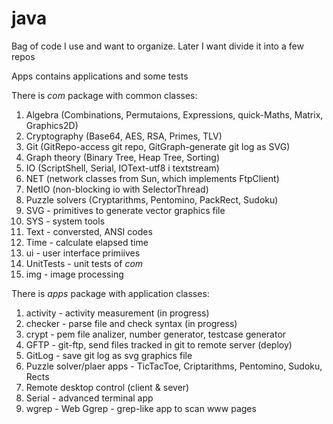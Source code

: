 # java
Bag of code I use and want to organize. Later I want divide it into a few repos

Apps contains applications and some tests

There is *com* package with common classes:
1. Algebra (Combinations, Permutaions, Expressions, quick-Maths, Matrix, Graphics2D)
2. Cryptography (Base64, AES, RSA, Primes, TLV)
3. Git (GitRepo-access git repo, GitGraph-generate git log as SVG)
4. Graph theory (Binary Tree, Heap Tree, Sorting)
5. IO (ScriptShell, Serial, IOText-utf8 i textstream)
6. NET (network classes from Sun, which implements FtpClient)
7. NetIO (non-blocking io with SelectorThread)
8. Puzzle solvers (Cryptarithms, Pentomino, PackRect, Sudoku)
9. SVG - primitives to generate vector graphics file
10. SYS - system tools
11. Text - conversted, ANSI codes
12. Time - calculate elapsed time
13. ui - user interface primiives
14. UnitTests - unit tests of *com*
15. img - image processing


There is *apps* package with application classes:
1. activity - activity measurement (in progress)
2. checker - parse file and check syntax (in progress)
3. crypt - pem file analizer, number generator, testcase generator
4. GFTP - git-ftp, send files tracked in git to remote server (deploy)
5. GitLog - save git log as svg graphics file
6. Puzzle solver/plaer apps - TicTacToe, Criptarithms, Pentomino, Sudoku, Rects
7. Remote desktop control (client & sever)
8. Serial - advanced terminal app
9. wgrep - Web Ggrep - grep-like app to scan www pages
